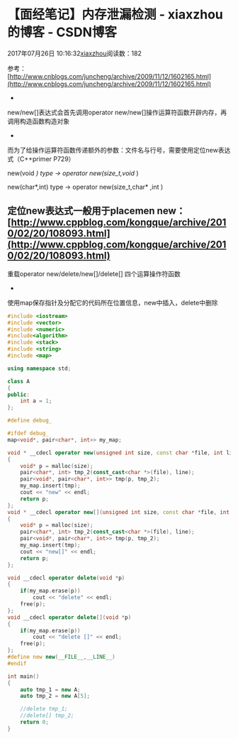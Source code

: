 # 【面经笔记】内存泄漏检测 - xiaxzhou的博客 - CSDN博客





2017年07月26日 10:16:32[xiaxzhou](https://me.csdn.net/xiaxzhou)阅读数：182








> 
参考： 
[http://www.cnblogs.com/juncheng/archive/2009/11/12/1602165.html](http://www.cnblogs.com/juncheng/archive/2009/11/12/1602165.html)

- 
new/new[]表达式会首先调用operator new/new[]操作运算符函数开辟内存，再调用构造函数构造对象

- 
而为了给操作运算符函数传递额外的参数：文件名与行号，需要使用定位new表达式（C++primer P729） 

new(void *) type  ->  operator new(size_t,void* )

> 
new(char*,int) type  ->  operator new(size_t,char* ,int )



定位new表达式一般用于placemen new： 
[http://www.cppblog.com/kongque/archive/2010/02/20/108093.html](http://www.cppblog.com/kongque/archive/2010/02/20/108093.html)
- 
重载operator new/delete/new[]/delete[] 四个运算操作符函数

- 
使用map保存指针及分配它的代码所在位置信息，new中插入，delete中删除


```cpp
#include <iostream>
#include <vector>
#include <numeric>
#include<algorithm>
#include <stack>
#include <string>
#include <map>

using namespace std;

class A
{
public:
    int a = 1;
};

#define debug_

#ifdef debug_
map<void*, pair<char*, int>> my_map;

void * __cdecl operator new(unsigned int size, const char *file, int line)
{
    void* p = malloc(size);
    pair<char*, int> tmp_2(const_cast<char *>(file), line);
    pair<void*, pair<char*, int>> tmp(p, tmp_2);
    my_map.insert(tmp);
    cout << "new" << endl;
    return p;
};
void * __cdecl operator new[](unsigned int size, const char *file, int line)
{
    void* p = malloc(size);
    pair<char*, int> tmp_2(const_cast<char *>(file), line);
    pair<void*, pair<char*, int>> tmp(p, tmp_2);
    my_map.insert(tmp);
    cout << "new[]" << endl;
    return p;
};

void __cdecl operator delete(void *p)
{
    if(my_map.erase(p))
        cout << "delete" << endl;
    free(p);
};
void __cdecl operator delete[](void *p)
{
    if(my_map.erase(p))
        cout << "delete []" << endl;
    free(p);
};
#define new new(__FILE__,__LINE__)
#endif

int main()
{
    auto tmp_1 = new A;
    auto tmp_2 = new A[5];

    //delete tmp_1;
    //delete[] tmp_2;
    return 0;
}
```




